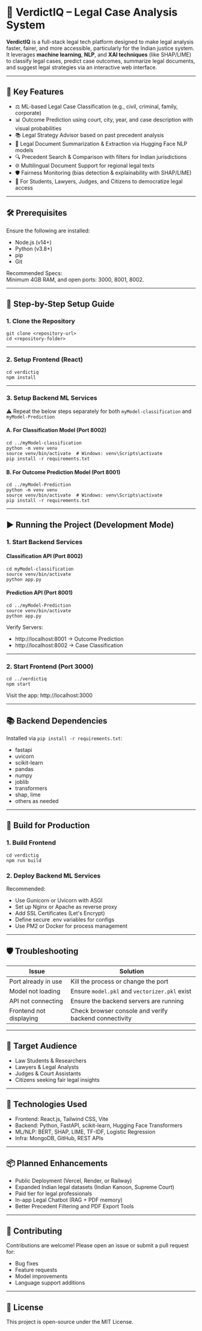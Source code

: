 # 📘 VerdictIQ – Legal Case Analysis System

**VerdictIQ** is a full-stack legal tech platform designed to make legal analysis faster, fairer, and more accessible, particularly for the Indian justice system. It leverages **machine learning**, **NLP**, and **XAI techniques** (like SHAP/LIME) to classify legal cases, predict case outcomes, summarize legal documents, and suggest legal strategies via an interactive web interface.

---

## 🚀 Key Features

- ⚖️ ML-based Legal Case Classification (e.g., civil, criminal, family, corporate)
- 📊 Outcome Prediction using court, city, year, and case description with visual probabilities
- 📚 Legal Strategy Advisor based on past precedent analysis
- 📄 Legal Document Summarization & Extraction via Hugging Face NLP models
- 🔍 Precedent Search & Comparison with filters for Indian jurisdictions
- 🌐 Multilingual Document Support for regional legal texts
- 🛡️ Fairness Monitoring (bias detection & explainability with SHAP/LIME)
- 🎯 For Students, Lawyers, Judges, and Citizens to democratize legal access

---

## 🛠️ Prerequisites

Ensure the following are installed:

- Node.js (v14+)
- Python (v3.8+)
- pip
- Git

Recommended Specs:  
Minimum 4GB RAM, and open ports: 3000, 8001, 8002.

---

## 🔧 Step-by-Step Setup Guide

### 1. Clone the Repository

```
git clone <repository-url>
cd <repository-folder>
```

---

### 2. Setup Frontend (React)

```
cd verdictiq
npm install
```

---

### 3. Setup Backend ML Services

⚠️ Repeat the below steps separately for both `myModel-classification` and `myModel-Prediction`

#### A. For Classification Model (Port 8002)

```
cd ../myModel-classification
python -m venv venv
source venv/bin/activate  # Windows: venv\Scripts\activate
pip install -r requirements.txt
```

#### B. For Outcome Prediction Model (Port 8001)

```
cd ../myModel-Prediction
python -m venv venv
source venv/bin/activate  # Windows: venv\Scripts\activate
pip install -r requirements.txt
```

---

## ▶️ Running the Project (Development Mode)

### 1. Start Backend Services

#### Classification API (Port 8002)

```
cd myModel-classification
source venv/bin/activate
python app.py
```

#### Prediction API (Port 8001)

```
cd ../myModel-Prediction
source venv/bin/activate
python app.py
```

Verify Servers:

- http://localhost:8001 → Outcome Prediction
- http://localhost:8002 → Case Classification

---

### 2. Start Frontend (Port 3000)

```
cd ../verdictiq
npm start
```

Visit the app: http://localhost:3000

---

## 📚 Backend Dependencies

Installed via `pip install -r requirements.txt`:

- fastapi
- uvicorn
- scikit-learn
- pandas
- numpy
- joblib
- transformers
- shap, lime
- others as needed

---

## 🚀 Build for Production

### 1. Build Frontend

```
cd verdictiq
npm run build
```

### 2. Deploy Backend ML Services

Recommended:

- Use Gunicorn or Uvicorn with ASGI
- Set up Nginx or Apache as reverse proxy
- Add SSL Certificates (Let's Encrypt)
- Define secure .env variables for configs
- Use PM2 or Docker for process management

---

## 🛡️ Troubleshooting

| Issue | Solution |
|-------|----------|
| Port already in use | Kill the process or change the port |
| Model not loading | Ensure `model.pkl` and `vectorizer.pkl` exist |
| API not connecting | Ensure the backend servers are running |
| Frontend not displaying | Check browser console and verify backend connectivity |

---

## 👥 Target Audience

- Law Students & Researchers
- Lawyers & Legal Analysts
- Judges & Court Assistants
- Citizens seeking fair legal insights

---

## 🧪 Technologies Used

- Frontend: React.js, Tailwind CSS, Vite
- Backend: Python, FastAPI, scikit-learn, Hugging Face Transformers
- ML/NLP: BERT, SHAP, LIME, TF-IDF, Logistic Regression
- Infra: MongoDB, GitHub, REST APIs

---

## 📦 Planned Enhancements

- Public Deployment (Vercel, Render, or Railway)
- Expanded Indian legal datasets (Indian Kanoon, Supreme Court)
- Paid tier for legal professionals
- In-app Legal Chatbot (RAG + PDF memory)
- Better Precedent Filtering and PDF Export Tools

---

## 🤝 Contributing

Contributions are welcome! Please open an issue or submit a pull request for:

- Bug fixes
- Feature requests
- Model improvements
- Language support additions

---

## 📄 License

This project is open-source under the MIT License.
